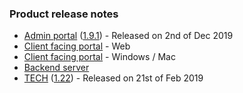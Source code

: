 ### Product release notes
* [Admin portal](/release-notes/admin) ([1.9.1](/release-notes/admin/v1.9.1)) - Released on 2nd of Dec 2019
* [Client facing portal](https://help.deskdirector.com/article/5g8fburope-portal-release-notes-web-client) - Web
* [Client facing portal](https://help.deskdirector.com/article/4uzjpwaiou-dd-portal-changelog) - Windows / Mac
* [Backend server](https://help.deskdirector.com/article/5ml4ieesph-server-changelog)
* [TECH](/release-notes/tech) ([1.22](/release-notes/tech/v1.22)) - Released on 21st of Feb 2019
